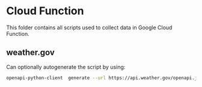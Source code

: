 # Cloud Function

This folder contains all scripts used to collect data in Google Cloud Function.

## weather.gov

Can optionally autogenerate the script by using:

```bash
openapi-python-client  generate --url https://api.weather.gov/openapi.json
```